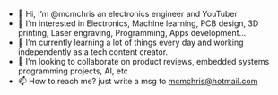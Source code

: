 - 👋 Hi, I’m @mcmchris an electronics engineer and YouTuber
- 👀 I’m interested in Electronics, Machine learning, PCB design, 3D printing, Laser engraving, Programming, Apps development...
- 🌱 I’m currently learning a lot of things every day and working independently as a tech content creator.
- 💞️ I’m looking to collaborate on product reviews, embedded systems programming projects, AI, etc
- 📫 How to reach me? just write a msg to mcmchris@hotmail.com

<!---
mcmchris/mcmchris is a ✨ special ✨ repository because its `README.md` (this file) appears on your GitHub profile.
You can click the Preview link to take a look at your changes.
--->
